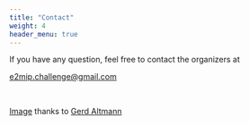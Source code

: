 ```yaml
---
title: "Contact"
weight: 4
header_menu: true
---
```


If you have any question, feel free to contact the organizers at 

[e2mip.challenge@gmail.com ](e2mip.challenge@gmail.com )

&nbsp;
&nbsp;

[Image](https://pixabay.com/illustrations/artificial-intelligence-brain-think-3382507/) thanks to [Gerd Altmann](https://pixabay.com/users/geralt-9301/)
